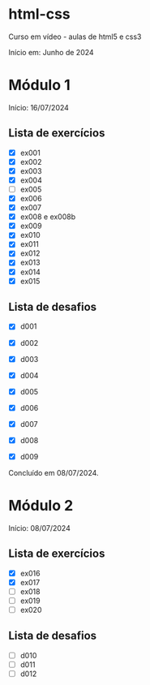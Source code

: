 # html-css
 Curso em vídeo - aulas de html5 e css3

 Início em: Junho de 2024

# Módulo 1

Início: 16/07/2024

## Lista de exercícios 

- [x] ex001
- [x] ex002
- [x] ex003
- [x] ex004
- [ ] ex005
- [x] ex006
- [x] ex007
- [x] ex008 e ex008b
- [x] ex009
- [x] ex010
- [x] ex011
- [x] ex012
- [x] ex013
- [x] ex014
- [x] ex015

## Lista de desafios

- [x] d001
- [x] d002
- [x] d003
- [x] d004
- [x] d005
- [x] d006
- [x] d007
- [x] d008
- [x] d009


Concluído em 08/07/2024.

# Módulo 2

Início: 08/07/2024

## Lista de exercícios

- [x] ex016
- [x] ex017
- [ ] ex018
- [ ] ex019
- [ ] ex020

## Lista de desafios

- [ ] d010
- [ ] d011
- [ ] d012